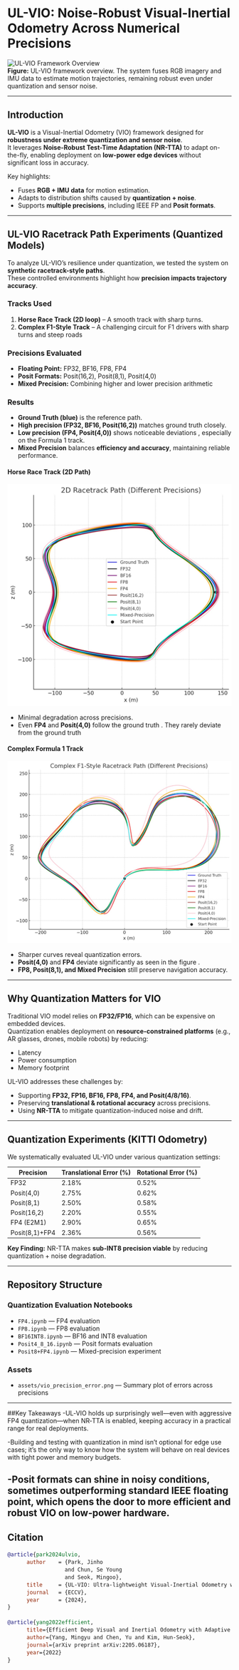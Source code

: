 # UL-VIO: Noise-Robust Visual-Inertial Odometry Across Numerical Precisions

![UL-VIO Framework Overview](Image1.png)  
**Figure:** UL-VIO framework overview. The system fuses RGB imagery and IMU data to estimate motion trajectories, remaining robust even under quantization and sensor noise.

---

## Introduction  

**UL-VIO** is a Visual-Inertial Odometry (VIO) framework designed for **robustness under extreme quantization and sensor noise**.  
It leverages **Noise-Robust Test-Time Adaptation (NR-TTA)** to adapt on-the-fly, enabling deployment on **low-power edge devices** without significant loss in accuracy.  

Key highlights:  
- Fuses **RGB + IMU data** for motion estimation.  
- Adapts to distribution shifts caused by **quantization + noise**.  
- Supports **multiple precisions**, including IEEE FP and **Posit formats**.  

---

## UL-VIO Racetrack Path Experiments (Quantized Models)  

To analyze UL-VIO’s resilience under quantization, we tested the system on **synthetic racetrack-style paths**.  
These controlled environments highlight how **precision impacts trajectory accuracy**.  

### Tracks Used  

1. **Horse Race Track (2D loop)** – A smooth track with sharp turns.  
2. **Complex F1-Style Track** – A challenging circuit for F1 drivers  with sharp turns and steep roads  

### Precisions Evaluated  

- **Floating Point:** FP32, BF16, FP8, FP4  
- **Posit Formats:** Posit(16,2), Posit(8,1), Posit(4,0)  
- **Mixed Precision:** Combining higher and lower precision arithmetic  

### Results  

- **Ground Truth (blue)** is the reference path.  
- **High precision (FP32, BF16, Posit(16,2))** matches ground truth closely.  
- **Low precision (FP4, Posit(4,0))** shows noticeable deviations , especially on the Formula 1  track.  
- **Mixed Precision** balances **efficiency and accuracy**, maintaining reliable performance.  

#### Horse Race Track (2D Path)  

![Horse Race Track](Horseracetrack.jpg)  

- Minimal degradation across precisions.  
- Even **FP4** and **Posit(4,0)** follow the ground truth . They rarely deviate from the ground truth   

#### Complex Formula 1  Track  

![F1 Track](F1track.jpg)  

- Sharper curves reveal quantization errors.  
- **Posit(4,0)** and **FP4** deviate significantly as seen in the figure .  
- **FP8, Posit(8,1), and Mixed Precision** still preserve navigation accuracy.  

---

## Why Quantization Matters for VIO  

Traditional VIO model relies on **FP32/FP16**, which can be expensive on embedded devices.  
Quantization enables deployment on **resource-constrained platforms** (e.g., AR glasses, drones, mobile robots) by reducing:  

- Latency  
- Power consumption  
- Memory footprint

UL-VIO addresses these challenges by:  
- Supporting **FP32, FP16, BF16, FP8, FP4, and Posit(4/8/16)**.  
- Preserving **translational & rotational accuracy** across precisions.  
- Using **NR-TTA** to mitigate quantization-induced noise and drift.  

---

## Quantization Experiments (KITTI Odometry)  

We systematically evaluated UL-VIO under various quantization settings:  

| Precision      | Translational Error (%) | Rotational Error (%) |
|----------------|--------------------------|-----------------------|
| FP32           | 2.18%                   | 0.52%                 |
| Posit(4,0)     | 2.75%                   | 0.62%                 | 
| Posit(8,1)     | 2.50%                   | 0.58%                 | 
| Posit(16,2)    | 2.20%                   | 0.55%                 | 
| FP4 (E2M1)     | 2.90%                   | 0.65%                 | 
| Posit(8,1)+FP4 | 2.36%                   | 0.56%                 |  

**Key Finding:** NR-TTA makes **sub-INT8 precision viable** by reducing quantization + noise degradation.  

---

## Repository Structure  

### Quantization Evaluation Notebooks  
- `FP4.ipynb` — FP4 evaluation  
- `FP8.ipynb` — FP8 evaluation  
- `BF16INT8.ipynb` — BF16 and INT8 evaluation  
- `Posit4_8_16.ipynb` — Posit formats evaluation  
- `Posit8+FP4.ipynb` — Mixed-precision experiment  

### Assets  
- `assets/vio_precision_error.png` — Summary plot of errors across precisions  

---

##Key Takeaways
-UL‑VIO holds up surprisingly well—even with aggressive FP4 quantization—when NR‑TTA is enabled, keeping accuracy in a practical range for real deployments.

-Building and testing with quantization in mind isn’t optional for edge use cases; it’s the only way to know how the system will behave on real devices with tight power and memory budgets.

-Posit formats can shine in noisy conditions, sometimes outperforming standard IEEE floating point, which opens the door to more efficient and robust VIO on low‑power hardware.
---

## Citation  

```bibtex
@article{park2024ulvio,
      author    = {Park, Jinho 
                  and Chun, Se Young 
                  and Seok, Mingoo},
      title     = {UL-VIO: Ultra-lightweight Visual-Inertial Odometry with Noise Robust Test-time Adaptation},
      journal   = {ECCV},
      year      = {2024},
}

@article{yang2022efficient,
      title={Efficient Deep Visual and Inertial Odometry with Adaptive Visual Modality Selection},
      author={Yang, Mingyu and Chen, Yu and Kim, Hun-Seok},
      journal={arXiv preprint arXiv:2205.06187},
      year={2022}
}

